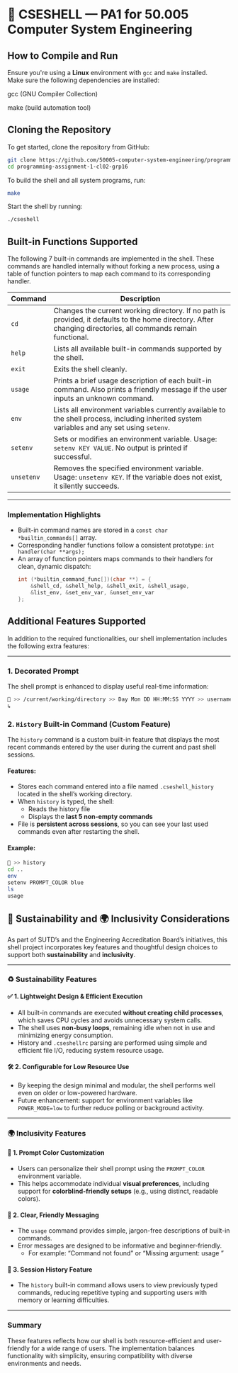 # 📁 CSESHELL — PA1 for 50.005 Computer System Engineering

## How to Compile and Run
Ensure you're using a **Linux** environment with `gcc` and `make` installed.  
Make sure the following dependencies are installed:

gcc (GNU Compiler Collection)

make (build automation tool)

## Cloning the Repository

To get started, clone the repository from GitHub:

```bash
git clone https://github.com/50005-computer-system-engineering/programming-assignment-1-cl02-grp16.git
cd programming-assignment-1-cl02-grp16
```

To build the shell and all system programs, run:

```bash
make
```

Start the shell by running:
```bash
./cseshell
```

## Built-in Functions Supported

The following 7 built-in commands are implemented in the shell. These commands are handled internally without forking a new process, using a table of function pointers to map each command to its corresponding handler.

| Command     | Description                                                                 |
|-------------|-----------------------------------------------------------------------------|
| `cd`        | Changes the current working directory. If no path is provided, it defaults to the home directory. After changing directories, all commands remain functional. |
| `help`      | Lists all available built-in commands supported by the shell.               |
| `exit`      | Exits the shell cleanly.                                                    |
| `usage`     | Prints a brief usage description of each built-in command. Also prints a friendly message if the user inputs an unknown command. |
| `env`       | Lists all environment variables currently available to the shell process, including inherited system variables and any set using `setenv`. |
| `setenv`    | Sets or modifies an environment variable. Usage: `setenv KEY VALUE`. No output is printed if successful. |
| `unsetenv`  | Removes the specified environment variable. Usage: `unsetenv KEY`. If the variable does not exist, it silently succeeds. |

---

### Implementation Highlights

- Built-in command names are stored in a `const char *builtin_commands[]` array.
- Corresponding handler functions follow a consistent prototype: `int handler(char **args);`
- An array of function pointers maps commands to their handlers for clean, dynamic dispatch:
  ```c
  int (*builtin_command_func[])(char **) = {
      &shell_cd, &shell_help, &shell_exit, &shell_usage,
      &list_env, &set_env_var, &unset_env_var
  };

## Additional Features Supported

In addition to the required functionalities, our shell implementation includes the following extra features:

---

### 1. Decorated Prompt

The shell prompt is enhanced to display useful real-time information:

```bash
🐚 >> /current/working/directory >> Day Mon DD HH:MM:SS YYYY >> username
↳
```
###  2. `History` Built-in Command (Custom Feature)

The `history` command is a custom built-in feature that displays the most recent commands entered by the user during the current and past shell sessions.

#### Features:
- Stores each command entered into a file named `.cseshell_history` located in the shell’s working directory.
- When `history` is typed, the shell:
  - Reads the history file
  - Displays the **last 5 non-empty commands**
- File is **persistent across sessions**, so you can see your last used commands even after restarting the shell.

#### Example:

```bash
🐚 >> history
cd ..
env
setenv PROMPT_COLOR blue
ls
usage
```

 
## 🌿 Sustainability and 🌍 Inclusivity Considerations

As part of SUTD’s and the Engineering Accreditation Board’s initiatives, this shell project incorporates key features and thoughtful design choices to support both **sustainability** and **inclusivity**.

---

### ♻️ Sustainability Features

#### ✅ 1. Lightweight Design & Efficient Execution
- All built-in commands are executed **without creating child processes**, which saves CPU cycles and avoids unnecessary system calls.
- The shell uses **non-busy loops**, remaining idle when not in use and minimizing energy consumption.
- History and `.cseshellrc` parsing are performed using simple and efficient file I/O, reducing system resource usage.

#### 🛠 2. Configurable for Low Resource Use
- By keeping the design minimal and modular, the shell performs well even on older or low-powered hardware.
- Future enhancement: support for environment variables like `POWER_MODE=low` to further reduce polling or background activity.

---

### 🌍 Inclusivity Features

#### 🎨 1. Prompt Color Customization
- Users can personalize their shell prompt using the `PROMPT_COLOR` environment variable.
- This helps accommodate individual **visual preferences**, including support for **colorblind-friendly setups** (e.g., using distinct, readable colors).

#### 🧾 2. Clear, Friendly Messaging
- The `usage` command provides simple, jargon-free descriptions of built-in commands.
- Error messages are designed to be informative and beginner-friendly.
  - For example: “Command not found” or “Missing argument: usage <command>”

#### 📜 3. Session History Feature
- The `history` built-in command allows users to view previously typed commands, reducing repetitive typing and supporting users with memory or learning difficulties.

---

### Summary

These features reflects how our shell is both resource-efficient and user-friendly for a wide range of users. The implementation balances functionality with simplicity, ensuring compatibility with diverse environments and needs.




